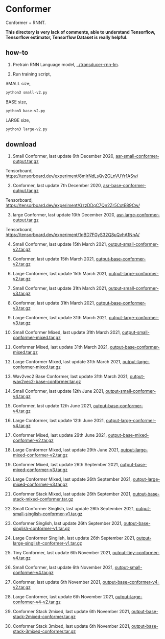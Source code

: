 # Conformer

Conformer + RNNT.

**This directory is very lack of comments, able to understand Tensorflow, Tensorflow estimator, Tensorflow Dataset is really helpful**.

## how-to

1. Pretrain RNN Language model, [../transducer-rnn-lm](../transducer-rnn-lm).

2. Run training script, 

SMALL size,

```bash
python3 small-v2.py
```

BASE size,

```bash
python3 base-v2.py
```

LARGE size,

```bash
python3 large-v2.py
```

## download

1. Small Conformer, last update 6th December 2020, [asr-small-conformer-output.tar.gz](https://f000.backblazeb2.com/file/malaya-speech-model/pretrained/asr-small-conformer-output.tar.gz)

Tensorboard, https://tensorboard.dev/experiment/8mIrNdLsQv2GLnVUYr1ASw/

2. Conformer, last update 7th December 2020, [asr-base-conformer-output.tar.gz](https://f000.backblazeb2.com/file/malaya-speech-model/pretrained/asr-base-conformer-output.tar.gz)

Tensorboard, https://tensorboard.dev/experiment/GzzDDqC7Qn2Zr5CotE89Cw/

3. large Conformer, last update 10th December 2020, [asr-large-conformer-output.tar.gz](https://f000.backblazeb2.com/file/malaya-speech-model/pretrained/asr-large-conformer-output.tar.gz)

Tensorboard, https://tensorboard.dev/experiment/1qBD7FGyS32Q8uQvhA1NnA/

4. Small Conformer, last update 15th March 2021, [output-small-conformer-v2.tar.gz](https://f000.backblazeb2.com/file/malaya-speech-model/pretrained/output-small-conformer-v2.tar.gz)

5. Conformer, last update 15th March 2021, [output-base-conformer-v2.tar.gz](https://f000.backblazeb2.com/file/malaya-speech-model/pretrained/output-base-conformer-v2.tar.gz)

6. Large Conformer, last update 15th March 2021, [output-large-conformer-v2.tar.gz](https://f000.backblazeb2.com/file/malaya-speech-model/pretrained/output-large-conformer-v2.tar.gz)

7. Small Conformer, last update 31th March 2021, [output-small-conformer-v3.tar.gz](https://f000.backblazeb2.com/file/malaya-speech-model/pretrained/output-small-conformer-v3.tar.gz)

8. Conformer, last update 31th March 2021, [output-base-conformer-v3.tar.gz](https://f000.backblazeb2.com/file/malaya-speech-model/pretrained/output-base-conformer-v3.tar.gz)

9. Large Conformer, last update 31th March 2021, [output-large-conformer-v3.tar.gz](https://f000.backblazeb2.com/file/malaya-speech-model/pretrained/output-large-conformer-v3.tar.gz)

7. Small Conformer Mixed, last update 31th March 2021, [output-small-conformer-mixed.tar.gz](https://f000.backblazeb2.com/file/malaya-speech-model/pretrained/output-small-conformer-mixed.tar.gz)

8. Conformer Mixed, last update 31th March 2021, [output-base-conformer-mixed.tar.gz](https://f000.backblazeb2.com/file/malaya-speech-model/pretrained/output-base-conformer-mixed.tar.gz)

9. Large Conformer Mixed, last update 31th March 2021, [output-large-conformer-mixed.tar.gz](https://f000.backblazeb2.com/file/malaya-speech-model/pretrained/output-large-conformer-mixed.tar.gz)

10. Wav2vec2 Base Conformer, last update 31th March 2021, [output-wav2vec2-base-conformer.tar.gz](https://f000.backblazeb2.com/file/malaya-speech-model/pretrained/output-wav2vec2-base-conformer.tar.gz)

11. Small Conformer, last update 12th June 2021, [output-small-conformer-v4.tar.gz](https://f000.backblazeb2.com/file/malaya-speech-model/pretrained/output-small-conformer-v4.tar.gz)

12. Conformer, last update 12th June 2021, [output-base-conformer-v4.tar.gz](https://f000.backblazeb2.com/file/malaya-speech-model/pretrained/output-base-conformer-v4.tar.gz)

13. Large Conformer, last update 12th June 2021, [output-large-conformer-v4.tar.gz](https://f000.backblazeb2.com/file/malaya-speech-model/pretrained/output-large-conformer-v4.tar.gz)

14. Conformer Mixed, last update 29th June 2021, [output-base-mixed-conformer-v2.tar.gz](https://f000.backblazeb2.com/file/malaya-speech-model/pretrained/output-base-mixed-conformer-v2.tar.gz)

15. Large Conformer Mixed, last update 29th June 2021, [output-large-mixed-conformer-v2.tar.gz](https://f000.backblazeb2.com/file/malaya-speech-model/pretrained/output-large-mixed-conformer-v2.tar.gz)

16. Conformer Mixed, last update 26th September 2021, [output-base-mixed-conformer-v3.tar.gz](https://f000.backblazeb2.com/file/malaya-speech-model/pretrained/output-base-mixed-conformer-v3.tar.gz)

17. Large Conformer Mixed, last update 26th September 2021, [output-large-mixed-conformer-v3.tar.gz](https://f000.backblazeb2.com/file/malaya-speech-model/pretrained/output-large-mixed-conformer-v3.tar.gz)

18. Conformer Stack Mixed, last update 26th September 2021, [output-base-stack-mixed-conformer.tar.gz](https://f000.backblazeb2.com/file/malaya-speech-model/pretrained/output-base-stack-mixed-conformer.tar.gz)

19. Small Conformer Singlish, last update 26th September 2021, [output-small-singlish-conformer-v1.tar.gz](https://f000.backblazeb2.com/file/malaya-speech-model/pretrained/output-small-singlish-conformer-v1.tar.gz)

20. Conformer Singlish, last update 26th September 2021, [output-base-singlish-conformer-v1.tar.gz](https://f000.backblazeb2.com/file/malaya-speech-model/pretrained/output-base-singlish-conformer-v1.tar.gz)

21. Large Conformer Singlish, last update 26th September 2021, [output-large-singlish-conformer-v1.tar.gz](https://f000.backblazeb2.com/file/malaya-speech-model/pretrained/output-large-singlish-conformer-v1.tar.gz)

22. Tiny Conformer, last update 6th November 2021, [output-tiny-conformer-v4.tar.gz](https://f000.backblazeb2.com/file/malaya-speech-model/pretrained/output-tiny-conformer-v4.tar.gz)

23. Small Conformer, last update 6th November 2021, [output-small-conformer-v4.tar.gz](https://f000.backblazeb2.com/file/malaya-speech-model/pretrained/output-small-conformer-v4.tar.gz)

24. Conformer, last update 6th November 2021, [output-base-conformer-v4-v2.tar.gz](https://f000.backblazeb2.com/file/malaya-speech-model/pretrained/output-base-conformer-v4-v2.tar.gz)

25. Large Conformer, last update 6th November 2021, [output-large-conformer-v4-v2.tar.gz](https://f000.backblazeb2.com/file/malaya-speech-model/pretrained/output-large-conformer-v4-v2.tar.gz)

26. Conformer Stack 2mixed, last update 6th November 2021, [output-base-stack-2mixed-conformer.tar.gz](https://f000.backblazeb2.com/file/malaya-speech-model/pretrained/output-base-stack-2mixed-conformer.tar.gz)

27. Conformer Stack 3mixed, last update 6th November 2021, [output-base-stack-3mixed-conformer.tar.gz](https://f000.backblazeb2.com/file/malaya-speech-model/pretrained/output-base-stack-3mixed-conformer.tar.gz)